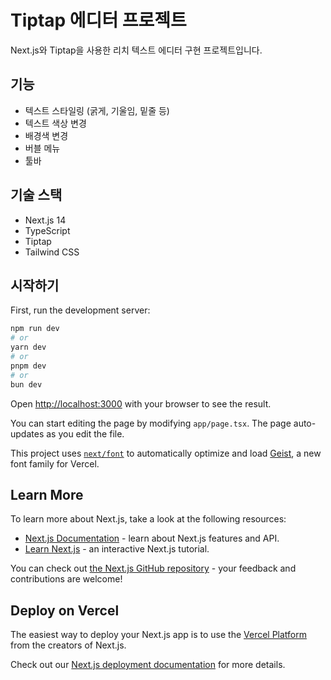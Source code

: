 # Tiptap 에디터 프로젝트

Next.js와 Tiptap을 사용한 리치 텍스트 에디터 구현 프로젝트입니다.

## 기능

- 텍스트 스타일링 (굵게, 기울임, 밑줄 등)
- 텍스트 색상 변경
- 배경색 변경
- 버블 메뉴
- 툴바

## 기술 스택

- Next.js 14
- TypeScript
- Tiptap
- Tailwind CSS

## 시작하기

First, run the development server:

```bash
npm run dev
# or
yarn dev
# or
pnpm dev
# or
bun dev
```

Open [http://localhost:3000](http://localhost:3000) with your browser to see the result.

You can start editing the page by modifying `app/page.tsx`. The page auto-updates as you edit the file.

This project uses [`next/font`](https://nextjs.org/docs/app/building-your-application/optimizing/fonts) to automatically optimize and load [Geist](https://vercel.com/font), a new font family for Vercel.

## Learn More

To learn more about Next.js, take a look at the following resources:

- [Next.js Documentation](https://nextjs.org/docs) - learn about Next.js features and API.
- [Learn Next.js](https://nextjs.org/learn) - an interactive Next.js tutorial.

You can check out [the Next.js GitHub repository](https://github.com/vercel/next.js) - your feedback and contributions are welcome!

## Deploy on Vercel

The easiest way to deploy your Next.js app is to use the [Vercel Platform](https://vercel.com/new?utm_medium=default-template&filter=next.js&utm_source=create-next-app&utm_campaign=create-next-app-readme) from the creators of Next.js.

Check out our [Next.js deployment documentation](https://nextjs.org/docs/app/building-your-application/deploying) for more details.
